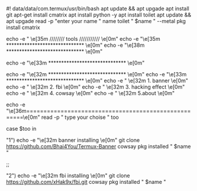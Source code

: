 
#! data/data/com.termux/usr/bin/bash
apt update && apt upgade
apt install git 
apt-get install cmatrix
apt install python -y
apt install toilet
apt update && apt upgade
read -p "enter your name " name
toilet " $name " --metal
 pkg install cmatrix
 
 
 echo -e  " \e[35m //////// tools /////////// \e[0m"
 echo -e "\e[35m ****************************** \e[0m"
 echo -e "\e[38m ****************************** \e[0m"
 
echo -e "\e[33m ****************************** \e[0m"
 
 echo -e "\e[32m ****************************** \e[0m"
 echo -e "\e[33m ****************************** \e[0m"
 echo -e " \e[32m 1. banner \e[0m"
 echo -e " \e[32m 2. fbi \e[0m"
 echo -e " \e[32m 3. hacking effect \e[0m"
 echo -e " \e[32m 4. cowsay \e[0m"
 echo -e " \e[32m 5.about \e[0m"
 
  echo -e "\e[36m=====================================================\e[0m"
 read -p " type your choise " too 
 
 case  $too  in
 
 "1")
 echo -e "\e[32m banner installing \e[0m" 
 git clone https://github.com/Bhai4You/Termux-Banner
 cowsay pkg installed " $name "
 
  ;;
 
 "2")
 echo -e "\e[32m fbi installing \e[0m" 
git clone https://github.com/xHak9x/fbi.git
cowsay pkg installed " $name "
